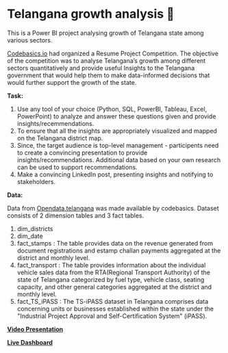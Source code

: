 # Telangana growth analysis 🚀

This is a Power BI project analysing growth of Telangana state among various sectors.

[Codebasics.io](https://codebasics.io/challenge/codebasics-resume-project-challenge#) had organized a Resume Project Competition.
The objective of the competition was to analyse Telangana’s growth among different sectors quantitatively and provide useful Insights to the Telangana government that would help them to make data-informed decisions that would further support the growth of the state.

**Task:**

1. Use any tool of your choice (Python, SQL, PowerBI, Tableau, Excel, PowerPoint) to analyze and answer these questions given and provide insights/recemmendations. 
2. To ensure that all the insights are appropriately visualized and mapped on the Telangana district map. 
3. Since, the target audience is top-level management - participents need to create a convincing presentation to provide insights/recommendations. Additional data based on your own research can be used to support recommendations.
4. Make a convincing LinkedIn post, presenting insights and notifying to stakeholders.

**Data:**

Data from [Opendata.telangana](https://data.telangana.gov.in/) was made available by codebasics.
Dataset consists of 2 dimension tables and 3 fact tables.
1. dim_districts
2. dim_date
3. fact_stamps : The table provides data on the revenue generated from document registrations and estamp challan payments aggregated at the district and monthly level.
4. fact_transport : The table provides information about the individual vehicle sales data from the RTA(Regional Transport Authority) of the state of Telangana categorized by fuel type, vehicle class, seating capacity, and other general categories aggregated at the district and monthly level.
5. fact_TS_iPASS : The TS-iPASS dataset in Telangana comprises data concerning units or businesses established within the state under the "Industrial Project Approval and Self-Certification System" (iPASS).

**[Video Presentation](https://youtu.be/M5WoBwT9gUc)**

**[Live Dashboard](https://www.novypro.com/project/telangana-growth-analysis-42)**
